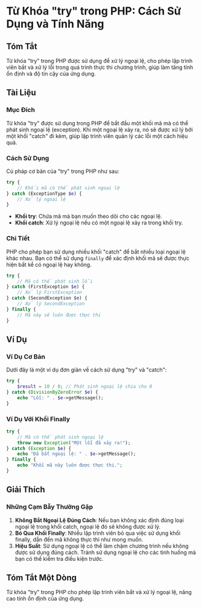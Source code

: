 <!--
Meta Description: # Từ Khóa "try" trong PHP: Cách Sử Dụng và Tính Năng ## Tóm Tắt Từ khóa "try" trong PHP được sử dụng để xử lý ngoại lệ, cho phép lập trình viên bắt và...
Meta Keywords: ngoại, dụng, khối, try, php
-->

# Từ Khóa "try" trong PHP: Cách Sử Dụng và Tính Năng

## Tóm Tắt
Từ khóa "try" trong PHP được sử dụng để xử lý ngoại lệ, cho phép lập trình viên bắt và xử lý lỗi trong quá trình thực thi chương trình, giúp làm tăng tính ổn định và độ tin cậy của ứng dụng.

## Tài Liệu
### Mục Đích
Từ khóa "try" được sử dụng trong PHP để bắt đầu một khối mã mà có thể phát sinh ngoại lệ (exception). Khi một ngoại lệ xảy ra, nó sẽ được xử lý bởi một khối "catch" đi kèm, giúp lập trình viên quản lý các lỗi một cách hiệu quả.

### Cách Sử Dụng
Cú pháp cơ bản của "try" trong PHP như sau:

```php
try {
    // Khối mã có thể phát sinh ngoại lệ
} catch (ExceptionType $e) {
    // Xử lý ngoại lệ
}
```

- **Khối try**: Chứa mã mà bạn muốn theo dõi cho các ngoại lệ.
- **Khối catch**: Xử lý ngoại lệ nếu có một ngoại lệ xảy ra trong khối try.

### Chi Tiết
PHP cho phép bạn sử dụng nhiều khối "catch" để bắt nhiều loại ngoại lệ khác nhau. Bạn có thể sử dụng `finally` để xác định khối mã sẽ được thực hiện bất kể có ngoại lệ hay không.

```php
try {
    // Mã có thể phát sinh lỗi
} catch (FirstException $e) {
    // Xử lý FirstException
} catch (SecondException $e) {
    // Xử lý SecondException
} finally {
    // Mã này sẽ luôn được thực thi
}
```

## Ví Dụ
### Ví Dụ Cơ Bản
Dưới đây là một ví dụ đơn giản về cách sử dụng "try" và "catch":

```php
try {
    $result = 10 / 0; // Phát sinh ngoại lệ chia cho 0
} catch (DivisionByZeroError $e) {
    echo "Lỗi: " . $e->getMessage();
}
```

### Ví Dụ Với Khối Finally
```php
try {
    // Mã có thể phát sinh ngoại lệ
    throw new Exception("Một lỗi đã xảy ra!");
} catch (Exception $e) {
    echo "Đã bắt ngoại lệ: " . $e->getMessage();
} finally {
    echo "Khối mã này luôn được thực thi.";
}
```

## Giải Thích
### Những Cạm Bẫy Thường Gặp
1. **Không Bắt Ngoại Lệ Đúng Cách**: Nếu bạn không xác định đúng loại ngoại lệ trong khối catch, ngoại lệ đó sẽ không được xử lý.
2. **Bỏ Qua Khối Finally**: Nhiều lập trình viên bỏ qua việc sử dụng khối finally, dẫn đến mã không thực thi như mong muốn.
3. **Hiệu Suất**: Sử dụng ngoại lệ có thể làm chậm chương trình nếu không được sử dụng đúng cách. Tránh sử dụng ngoại lệ cho các tình huống mà bạn có thể kiểm tra điều kiện trước.

## Tóm Tắt Một Dòng
Từ khóa "try" trong PHP cho phép lập trình viên bắt và xử lý ngoại lệ, nâng cao tính ổn định của ứng dụng.